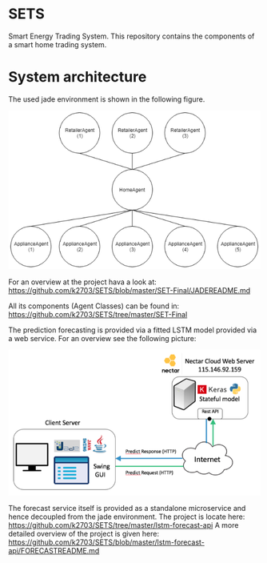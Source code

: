 # SETS
Smart Energy Trading System. This repository contains the components of a smart home trading system. 

# System architecture

The used jade environment is shown in the following figure.

![](jade-env.png?raw=true)

For an overview at the project hava a look at: https://github.com/k2703/SETS/blob/master/SET-Final/JADEREADME.md

All its components (Agent Classes) can be found in: https://github.com/k2703/SETS/tree/master/SET-Final

The prediction forecasting is provided via a fitted LSTM model provided via a web service. For an overview see the following picture:

![](forecast-api.png?raw=true)

The forecast service itself is provided as a standalone microservice and hence decoupled from the jade environment.
The project is locate here: https://github.com/k2703/SETS/tree/master/lstm-forecast-api
A more detailed overview of the project is given here: https://github.com/k2703/SETS/blob/master/lstm-forecast-api/FORECASTREADME.md

